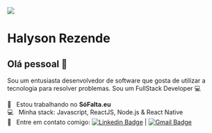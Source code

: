 

<img width="auto" src="https://pngimg.com/uploads/github/github_PNG65.png">


# Halyson Rezende

## Olá pessoal 👋
Sou um entusiasta desenvolvedor de software que gosta de utilizar a tecnologia para resolver problemas.
Sou um FullStack Developer :computer:

 🤖  &nbsp; Estou trabalhando no **SóFalta.eu**
 <br/> :computer: &nbsp; Minha stack: Javascript, ReactJS, Node.js & React Native
 <br/> :email: &nbsp; Entre em contato comigo: [![Linkedin Badge](https://img.shields.io/badge/-ThiagoMarinho-blue?style=flat-square&logo=Linkedin&logoColor=white&link=https://www.linkedin.com/in/halyson-r-215a11ab/)](https://www.linkedin.com/in/halyson-r-215a11ab/) 
| 
[![Gmail Badge](https://img.shields.io/badge/-halyson97@gmail.com-c14438?style=flat-square&logo=Gmail&logoColor=white&link=mailto:halyson97@gmail.com)](mailto:halyson97@gmail.com)

